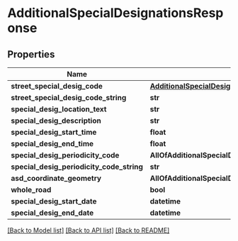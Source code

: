 # AdditionalSpecialDesignationsResponse

## Properties
Name | Type | Description | Notes
------------ | ------------- | ------------- | -------------
**street_special_desig_code** | [**AdditionalSpecialDesignationCodeResponse**](AdditionalSpecialDesignationCodeResponse.md) |  | 
**street_special_desig_code_string** | **str** |  | [optional] 
**special_desig_location_text** | **str** |  | [optional] 
**special_desig_description** | **str** |  | [optional] 
**special_desig_start_time** | **float** |  | [optional] 
**special_desig_end_time** | **float** |  | [optional] 
**special_desig_periodicity_code** | **AllOfAdditionalSpecialDesignationsResponseSpecialDesigPeriodicityCode** |  | [optional] 
**special_desig_periodicity_code_string** | **str** |  | [optional] 
**asd_coordinate_geometry** | **AllOfAdditionalSpecialDesignationsResponseAsdCoordinateGeometry** |  | [optional] 
**whole_road** | **bool** |  | [optional] 
**special_desig_start_date** | **datetime** |  | [optional] 
**special_desig_end_date** | **datetime** |  | [optional] 

[[Back to Model list]](../README.md#documentation-for-models) [[Back to API list]](../README.md#documentation-for-api-endpoints) [[Back to README]](../README.md)

